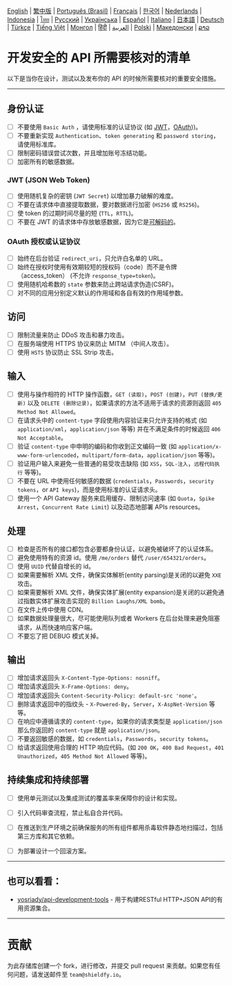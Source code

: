 [English](./README.md) | [繁中版](./README-tw.md) | [Português (Brasil)](./README-pt_BR.md) | [Français](./README-fr.md) | [한국어](./README-ko.md) | [Nederlands](./README-nl.md) | [Indonesia](./README-id.md) | [ไทย](./README-th.md) | [Русский](./README-ru.md) | [Українська](./README-uk.md) | [Español](./README-es.md) | [Italiano](./README-it.md) | [日本語](./README-ja.md) | [Deutsch](./README-de.md) | [Türkçe](./README-tr.md) | [Tiếng Việt](./README-vi.md) | [Монгол](./README-mn.md) | [हिंदी](./README-hi.md) | [العربية](./README-ar.md) | [Polski](./README-pl.md) | [Македонски](./README-mk.md) | [ລາວ](./README-lo.md)

# 开发安全的 API 所需要核对的清单
以下是当你在设计，测试以及发布你的 API 的时候所需要核对的重要安全措施。


---

## 身份认证
- [ ] 不要使用 `Basic Auth` ，请使用标准的认证协议 (如 [JWT](https://jwt.io/)，[OAuth](https://oauth.net/)))。
- [ ] 不要重新实现 `Authentication`、`token generating` 和 `password storing`， 请使用标准库。
- [ ] 限制密码错误尝试次数，并且增加账号冻结功能。
- [ ] 加密所有的敏感数据。

### JWT (JSON Web Token)
- [ ] 使用随机复杂的密钥 (`JWT Secret`) 以增加暴力破解的难度。
- [ ] 不要在请求体中直接提取数据，要对数据进行加密 (`HS256` 或 `RS256`)。
- [ ] 使 token 的过期时间尽量的短 (`TTL`，`RTTL`)。
- [ ] 不要在 JWT 的请求体中存放敏感数据，因为它是[可解码的](https://jwt.io/#debugger-io)。

### OAuth 授权或认证协议
- [ ] 始终在后台验证 `redirect_uri`，只允许白名单的 URL。
- [ ] 始终在授权时使用有效期较短的授权码（code）而不是令牌（access_token） (不允许 `response_type=token`)。
- [ ] 使用随机哈希数的 `state` 参数来防止跨站请求伪造(CSRF)。
- [ ] 对不同的应用分别定义默认的作用域和各自有效的作用域参数。

## 访问
- [ ] 限制流量来防止 DDoS 攻击和暴力攻击。
- [ ] 在服务端使用 HTTPS 协议来防止 MITM （中间人攻击）。
- [ ] 使用 `HSTS` 协议防止 SSL Strip 攻击。

## 输入
- [ ] 使用与操作相符的 HTTP 操作函数，`GET (读取)`，`POST (创建)`，`PUT (替换/更新)` 以及 `DELETE (删除记录)`，如果请求的方法不适用于请求的资源则返回 `405 Method Not Allowed`。
- [ ] 在请求头中的 `content-type` 字段使用内容验证来只允许支持的格式 (如 `application/xml`，`application/json` 等等) 并在不满足条件的时候返回 `406 Not Acceptable`。
- [ ] 验证 `content-type` 中申明的编码和你收到正文编码一致 (如 `application/x-www-form-urlencoded`，`multipart/form-data`，`application/json` 等等)。
- [ ] 验证用户输入来避免一些普通的易受攻击缺陷 (如 `XSS`，`SQL-注入`，`远程代码执行` 等等)。
- [ ] 不要在 URL 中使用任何敏感的数据 (`credentials`，`Passwords`，`security tokens`，or `API keys`)，而是使用标准的认证请求头。
- [ ] 使用一个 API Gateway 服务来启用缓存、限制访问速率 (如 `Quota`，`Spike Arrest`，`Concurrent Rate Limit`) 以及动态地部署 APIs resources。

## 处理
- [ ] 检查是否所有的接口都包含必要都身份认证，以避免被破坏了的认证体系。
- [ ] 避免使用特有的资源 id。使用 `/me/orders` 替代 `/user/654321/orders`。
- [ ] 使用 `UUID` 代替自增长的 id。
- [ ] 如果需要解析 XML 文件，确保实体解析(entity parsing)是关闭的以避免 `XXE` 攻击。
- [ ] 如果需要解析 XML 文件，确保实体扩展(entity expansion)是关闭的以避免通过指数实体扩展攻击实现的 `Billion Laughs/XML bomb`。
- [ ] 在文件上传中使用 CDN。
- [ ] 如果数据处理量很大，尽可能使用队列或者 Workers 在后台处理来避免阻塞请求，从而快速响应客户端。
- [ ] 不要忘了把 DEBUG 模式关掉。

## 输出
- [ ] 增加请求返回头 `X-Content-Type-Options: nosniff`。
- [ ] 增加请求返回头 `X-Frame-Options: deny`。
- [ ] 增加请求返回头 `Content-Security-Policy: default-src 'none'`。
- [ ] 删除请求返回中的指纹头 - `X-Powered-By`，`Server`，`X-AspNet-Version` 等等。
- [ ] 在响应中遵循请求的 `content-type`，如果你的请求类型是 `application/json` 那么你返回的 `content-type` 就是 `application/json`。
- [ ] 不要返回敏感的数据，如 `credentials`，`Passwords`，`security tokens`。
- [ ] 给请求返回使用合理的 HTTP 响应代码。(如 `200 OK`，`400 Bad Request`，`401 Unauthorized`，`405 Method Not Allowed` 等等)。

## 持续集成和持续部署
- [ ] 使用单元测试以及集成测试的覆盖率来保障你的设计和实现。
- [ ] 引入代码审查流程，禁止私自合并代码。
- [ ] 在推送到生产环境之前确保服务的所有组件都用杀毒软件静态地扫描过，包括第三方库和其它依赖。
- [ ] 为部署设计一个回滚方案。


---

## 也可以看看：
- [yosriady/api-development-tools](https://github.com/yosriady/api-development-tools) - 用于构建RESTful HTTP+JSON API的有用资源集合。


---

# 贡献
为此存储库创建一个 fork，进行修改，并提交 pull request 来贡献。如果您有任何问题，请发送邮件至 `team@shieldfy.io`。
